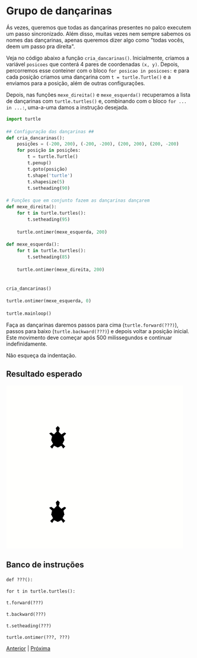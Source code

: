 # Grupo de dançarinas

Ás vezes, queremos que todas as dançarinas presentes no palco executem um passo
sincronizado. Além disso, muitas vezes nem sempre sabemos os nomes das dançarinas,
apenas queremos dizer algo como "todas vocês, deem um passo pra direita".

Veja no código abaixo a função `cria_dancarinas()`. Inicialmente, criamos
a variável `posicoes` que conterá 4 pares de coordenadas `(x, y)`. Depois,
percorremos esse conteiner com o bloco `for posicao in posicoes:` e para cada
posição criamos uma dançarina com `t = turtle.Turtle()` e a enviamos para a
posição, além de outras configurações.

Depois, nas funções `mexe_direita()` e `mexe_esquerda()` recuperamos a lista
de dançarinas com `turtle.turtles()` e, combinando com o bloco `for ... in ...:`,
uma-a-uma damos a instrução desejada.

```python
import turtle

## Configuração das dançarinas ##
def cria_dancarinas():
    posições = (-200, 200), (-200, -200), (200, 200), (200, -200)
    for posição in posições:
        t = turtle.Turtle()
        t.penup()
        t.goto(posição)
        t.shape('turtle')
        t.shapesize(5)
        t.setheading(90)

# Funções que em conjunto fazem as dançarinas dançarem
def mexe_direita():
    for t in turtle.turtles():
        t.setheading(95)

    turtle.ontimer(mexe_esquerda, 200)

def mexe_esquerda():
    for t in turtle.turtles():
        t.setheading(85)

    turtle.ontimer(mexe_direita, 200)


cria_dancarinas()

turtle.ontimer(mexe_esquerda, 0)

turtle.mainloop()
```

Faça as dançarinas daremos passos para cima (`turtle.forward(???)`),
passos para baixo (`turtle.backward(???)`) e depois voltar a posição
inicial. Este movimento deve começar após 500 milissegundos e
continuar indefinidamente.

Não esqueça da indentação.

## Resultado esperado
![Grupo de dançarinas](12_grupo_dancarinas.gif "Grupo de dançarinas")

## Banco de instruções

`def ???():`

`for t in turtle.turtles():`

`t.forward(???)`

`t.backward(???)`

`t.setheading(???)`

`turtle.ontimer(???, ???)`


[Anterior](11_concurso_danca.md) | [Próxima](13_entre_no_ritmo.md)
